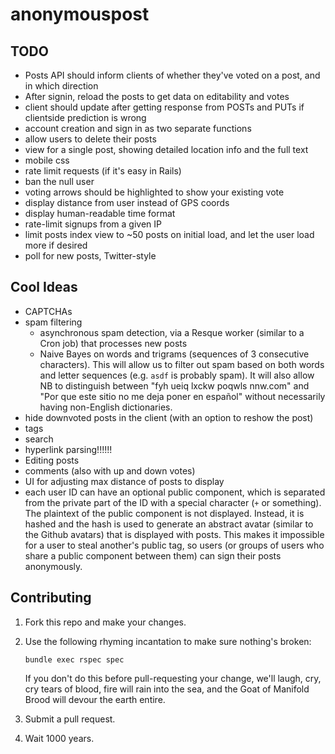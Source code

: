anonymouspost
=============

## TODO

- Posts API should inform clients of whether they've voted on a post, and in which direction
- After signin, reload the posts to get data on editability and votes
- client should update after getting response from POSTs and PUTs if clientside prediction is wrong
- account creation and sign in as two separate functions
- allow users to delete their posts
- view for a single post, showing detailed location info and the full text
- mobile css
- rate limit requests (if it's easy in Rails)
- ban the null user
- voting arrows should be highlighted to show your existing vote
- display distance from user instead of GPS coords
- display human-readable time format
- rate-limit signups from a given IP
- limit posts index view to ~50 posts on initial load, and let the user load more if desired
- poll for new posts, Twitter-style

## Cool Ideas

- CAPTCHAs
- spam filtering
  - asynchronous spam detection, via a Resque worker (similar to a Cron job) that processes new posts
  - Naive Bayes on words and trigrams (sequences of 3 consecutive characters). This will allow us to filter out spam based on both words and letter sequences (e.g. `asdf` is probably spam). It will also allow NB to distinguish between "fyh ueiq lxckw poqwls nnw.com" and "Por que este sitio no me deja poner en español" without necessarily having non-English dictionaries.
- hide downvoted posts in the client (with an option to reshow the post)
- tags
- search
- hyperlink parsing!!!!!!
- Editing posts
- comments (also with up and down votes)
- UI for adjusting max distance of posts to display
- each user ID can have an optional public component, which is separated from the private part of the ID with a special character (`+` or something). The plaintext of the public component is not displayed. Instead, it is hashed and the hash is used to generate an abstract avatar (similar to the Github avatars) that is displayed with posts. This makes it impossible for a user to steal another's public tag, so users (or groups of users who share a public component between them) can sign their posts anonymously.

## Contributing

1. Fork this repo and make your changes.
2. Use the following rhyming incantation to make sure nothing's broken:

   ```
   bundle exec rspec spec
   ```
   
   If you don't do this before pull-requesting your change, we'll laugh, cry, cry tears of blood, fire will rain into the sea, and the Goat of Manifold Brood will devour the earth entire.

3. Submit a pull request.
4. Wait 1000 years.
